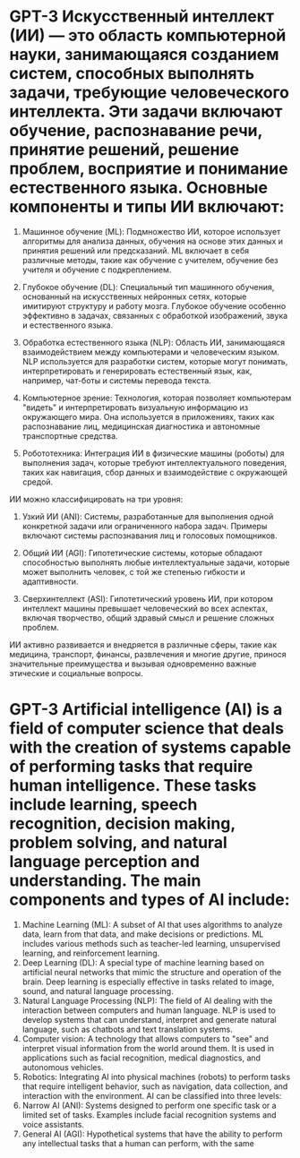 # GPT-3 Искусственный интеллект (ИИ) — это область компьютерной науки, занимающаяся созданием систем, способных выполнять задачи, требующие человеческого интеллекта. Эти задачи включают обучение, распознавание речи, принятие решений, решение проблем, восприятие и понимание естественного языка. Основные компоненты и типы ИИ включают:

1. Машинное обучение (ML): Подмножество ИИ, которое использует алгоритмы для анализа данных, обучения на основе этих данных и принятия решений или предсказаний. ML включает в себя различные методы, такие как обучение с учителем, обучение без учителя и обучение с подкреплением.

2. Глубокое обучение (DL): Специальный тип машинного обучения, основанный на искусственных нейронных сетях, которые имитируют структуру и работу мозга. Глубокое обучение особенно эффективно в задачах, связанных с обработкой изображений, звука и естественного языка.

3. Обработка естественного языка (NLP): Область ИИ, занимающаяся взаимодействием между компьютерами и человеческим языком. NLP используется для разработки систем, которые могут понимать, интерпретировать и генерировать естественный язык, как, например, чат-боты и системы перевода текста.

4. Компьютерное зрение: Технология, которая позволяет компьютерам "видеть" и интерпретировать визуальную информацию из окружающего мира. Она используется в приложениях, таких как распознавание лиц, медицинская диагностика и автономные транспортные средства.

5. Робототехника: Интеграция ИИ в физические машины (роботы) для выполнения задач, которые требуют интеллектуального поведения, таких как навигация, сбор данных и взаимодействие с окружающей средой.

ИИ можно классифицировать на три уровня:

1. Узкий ИИ (ANI): Системы, разработанные для выполнения одной конкретной задачи или ограниченного набора задач. Примеры включают системы распознавания лиц и голосовых помощников.

2. Общий ИИ (AGI): Гипотетические системы, которые обладают способностью выполнять любые интеллектуальные задачи, которые может выполнить человек, с той же степенью гибкости и адаптивности.

3. Сверхинтеллект (ASI): Гипотетический уровень ИИ, при котором интеллект машины превышает человеческий во всех аспектах, включая творчество, общий здравый смысл и решение сложных проблем.

ИИ активно развивается и внедряется в различные сферы, такие как медицина, транспорт, финансы, развлечения и многие другие, принося значительные преимущества и вызывая одновременно важные этические и социальные вопросы.

# GPT-3 Artificial intelligence (AI) is a field of computer science that deals with the creation of systems capable of performing tasks that require human intelligence. These tasks include learning, speech recognition, decision making, problem solving, and natural language perception and understanding. The main components and types of AI include:
1. Machine Learning (ML): A subset of AI that uses algorithms to analyze data, learn from that data, and make decisions or predictions. ML includes various methods such as teacher-led learning, unsupervised learning, and reinforcement learning.
2. Deep Learning (DL): A special type of machine learning based on artificial neural networks that mimic the structure and operation of the brain. Deep learning is especially effective in tasks related to image, sound, and natural language processing.
3. Natural Language Processing (NLP): The field of AI dealing with the interaction between computers and human language. NLP is used to develop systems that can understand, interpret and generate natural language, such as chatbots and text translation systems.
4. Computer vision: A technology that allows computers to "see" and interpret visual information from the world around them. It is used in applications such as facial recognition, medical diagnostics, and autonomous vehicles.
5. Robotics: Integrating AI into physical machines (robots) to perform tasks that require intelligent behavior, such as navigation, data collection, and interaction with the environment.
AI can be classified into three levels:
1. Narrow AI (ANI): Systems designed to perform one specific task or a limited set of tasks. Examples include facial recognition systems and voice assistants.
2. General AI (AGI): Hypothetical systems that have the ability to perform any intellectual tasks that a human can perform, with the same
